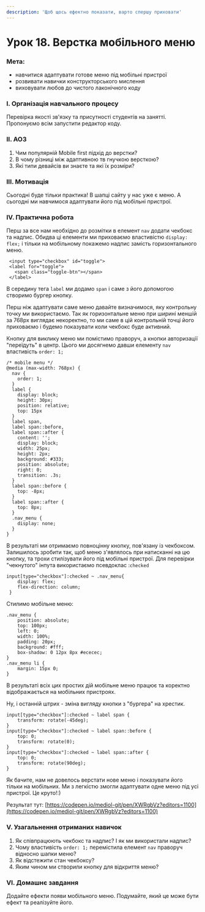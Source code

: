 ```yaml
---
description: 'Щоб щось ефектно показати, варто спершу приховати'
---
```


# Урок 18. Верстка мобільного меню

### Мета:

* навчитися адаптувати готове меню під мобільні пристрої
* розвивати навички конструкторського мислення
* виховувати любов до чистого лаконічного коду

### І. Організація навчального процесу

Перевірка якості зв'язку та присутності студентів на занятті. Пропонуємо всім запустити редактор коду.

### ІІ. АОЗ

1. Чим популярній Mobile first підхід до верстки?
2. В чому різниці між адаптивною тв гнучкою версткою?
3. Які типи девайсів ви знаєте та які їх розміри?

### ІІІ. Мотивація

Сьогодні буде тільки практика! В шапці сайту у нас уже є меню. А сьогодні ми навчимося адаптувати його під мобільні пристрої.

### IV. Практична робота

Перш за все нам необхідно до розмітки в  елемент `nav` додати чекбокс та надпис. Обидва ці елементи ми приховаємо властивістю `display: flex;` і тільки на мобільному покажемо надпис замість горизонтального меню.

```text
 <input type="checkbox" id="toggle">
 <label for="toggle">
   <span class="toggle-btn"></span>
 </label>
```

В середину тега `label` ми додамо `span` і саме з його допомогою створимо бургер кнопку.

Перш ніж адаптувати саме меню давайте визначимося, яку контрольну точку ми використаємо. Так як горизонтальне меню при ширині меншій за 768рх виглядає некоректно, то ми саме в цій контрольній точці його приховаємо і будемо показувати коли чекбокс буде активний.

Кнопку для виклику меню ми помістимо праворуч, а кнопки авторизації "переїдуть" в центр. Цього ми досягнемо давши елементу `nav` властивість `order: 1;`

```text
/* mobile menu */
@media (max-width: 768px) {
  nav {
    order: 1;
  }
  label {
    display: block;
    height: 30px;
    position: relative;
    top: 15px
  }
  label span,
  label span::before,
  label span::after {
    content: '';
    display: block;
    width: 25px;
    height: 2px;
    background: #333;
    position: absolute;
    right: 0;
    transition: .3s;
  }
  label span::before {
    top: -8px;
  }
  label span::after {
    top: 8px;
  }
  .nav_menu {
    display: none;
  }
}
```

В результаті ми отримаємо повноцінну кнопку, пов'язану із чекбоксом. Залишилось зробити так, щоб меню з'являлось при натисканні на цю кнопку, та трохи стилізувати його під мобільні пристрої. Для перевірки "чекнутого" інпута використаємо псевдоклас :`checked`

```text
input[type="checkbox"]:checked ~ .nav_menu{
    display: flex;
    flex-direction: column;
 }
```

Стилимо мобільне меню:

```text
.nav_menu {
    position: absolute;
    top: 100px;
    left: 0;
    width: 100%;
    padding: 20px;
    background: #fff;
    box-shadow: 0 12px 8px #ececec;
}
.nav_menu li {
    margin: 15px 0;
}
```

В результаті всіх цих простих дій мобільне меню працює та коректно відображається на мобільних пристроях.

Ну, і останній штрих - зміна вигляду кнопки з "бургера" на хрестик.

```text
input[type="checkbox"]:checked ~ label span {
    transform: rotate(-45deg);
}
input[type="checkbox"]:checked ~ label span::before {
    top: 0;
    transform: rotate(0);
}
input[type="checkbox"]:checked ~ label span::after {
    top: 0;
    transform: rotate(90deg);
}
```

Як бачите, нам не довелось верстати нове меню і показувати його тільки на мобільних. Ми з легкістю змогли адаптувати одне меню під усі пристрої. Це круто!:\)

Результат тут: [https://codepen.io/mediol-git/pen/XWRgbVz?editors=1100](https://codepen.io/mediol-git/pen/XWRgbVz?editors=1100)

### V. Узагальнення отриманих навичок

1. Як співпрацюють чекбокс та надпис? І як ми використали надпис?
2. Чому властивість `order: 1;` перемістила елемент `nav` праворуч відносно шапки меню?
3. Як відстежити стан чекбоксу?
4. Яким чином ми створили кнопку для відкриття меню?

### VI. Домашнє завдання

Додайте ефекти появи мобільного меню. Подумайте, який це може бути ефект та реалізуйте його.

